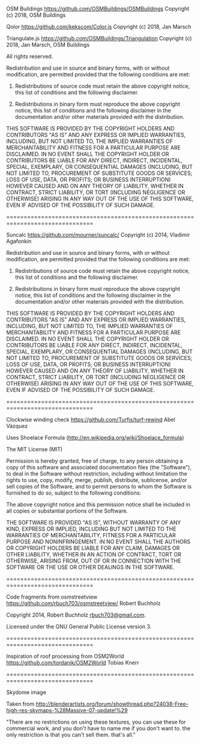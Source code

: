 
OSM Buildings
https://github.com/OSMBuildings/OSMBuildings
Copyright (c) 2018, OSM Buildings

Qolor
https://github.com/kekscom/Color.js
Copyright (c) 2018, Jan Marsch

Triangulate.js
https://github.com/OSMBuildings/Triangulation
Copyright (c) 2018, Jan Marsch, OSM Buildings


All rights reserved.

Redistribution and use in source and binary forms, with or without modification, are
permitted provided that the following conditions are met:

   1. Redistributions of source code must retain the above copyright notice, this list of
      conditions and the following disclaimer.

   2. Redistributions in binary form must reproduce the above copyright notice, this list
      of conditions and the following disclaimer in the documentation and/or other materials
      provided with the distribution.

THIS SOFTWARE IS PROVIDED BY THE COPYRIGHT HOLDERS AND CONTRIBUTORS "AS IS" AND ANY
EXPRESS OR IMPLIED WARRANTIES, INCLUDING, BUT NOT LIMITED TO, THE IMPLIED WARRANTIES OF
MERCHANTABILITY AND FITNESS FOR A PARTICULAR PURPOSE ARE DISCLAIMED. IN NO EVENT SHALL THE
COPYRIGHT HOLDER OR CONTRIBUTORS BE LIABLE FOR ANY DIRECT, INDIRECT, INCIDENTAL, SPECIAL,
EXEMPLARY, OR CONSEQUENTIAL DAMAGES (INCLUDING, BUT NOT LIMITED TO, PROCUREMENT OF
SUBSTITUTE GOODS OR SERVICES; LOSS OF USE, DATA, OR PROFITS; OR BUSINESS INTERRUPTION)
HOWEVER CAUSED AND ON ANY THEORY OF LIABILITY, WHETHER IN CONTRACT, STRICT LIABILITY, OR
TORT (INCLUDING NEGLIGENCE OR OTHERWISE) ARISING IN ANY WAY OUT OF THE USE OF THIS
SOFTWARE, EVEN IF ADVISED OF THE POSSIBILITY OF SUCH DAMAGE.

===============================================================================

Suncalc
https://github.com/mourner/suncalc/
Copyright (c) 2014, Vladimir Agafonkin

Redistribution and use in source and binary forms, with or without modification, are
permitted provided that the following conditions are met:

   1. Redistributions of source code must retain the above copyright notice, this list of
      conditions and the following disclaimer.

   2. Redistributions in binary form must reproduce the above copyright notice, this list
      of conditions and the following disclaimer in the documentation and/or other materials
      provided with the distribution.

THIS SOFTWARE IS PROVIDED BY THE COPYRIGHT HOLDERS AND CONTRIBUTORS "AS IS" AND ANY
EXPRESS OR IMPLIED WARRANTIES, INCLUDING, BUT NOT LIMITED TO, THE IMPLIED WARRANTIES OF
MERCHANTABILITY AND FITNESS FOR A PARTICULAR PURPOSE ARE DISCLAIMED. IN NO EVENT SHALL THE
COPYRIGHT HOLDER OR CONTRIBUTORS BE LIABLE FOR ANY DIRECT, INDIRECT, INCIDENTAL, SPECIAL,
EXEMPLARY, OR CONSEQUENTIAL DAMAGES (INCLUDING, BUT NOT LIMITED TO, PROCUREMENT OF
SUBSTITUTE GOODS OR SERVICES; LOSS OF USE, DATA, OR PROFITS; OR BUSINESS INTERRUPTION)
HOWEVER CAUSED AND ON ANY THEORY OF LIABILITY, WHETHER IN CONTRACT, STRICT LIABILITY, OR
TORT (INCLUDING NEGLIGENCE OR OTHERWISE) ARISING IN ANY WAY OUT OF THE USE OF THIS
SOFTWARE, EVEN IF ADVISED OF THE POSSIBILITY OF SUCH DAMAGE.

===============================================================================

Clockwise winding check
https://github.com/Turfjs/turf-rewind
Abel Vázquez

Uses Shoelace Formula (http://en.wikipedia.org/wiki/Shoelace_formula)

The MIT License (MIT)

Permission is hereby granted, free of charge, to any person obtaining a copy
of this software and associated documentation files (the "Software"), to deal
in the Software without restriction, including without limitation the rights
to use, copy, modify, merge, publish, distribute, sublicense, and/or sell
copies of the Software, and to permit persons to whom the Software is
furnished to do so, subject to the following conditions:

The above copyright notice and this permission notice shall be included in all
copies or substantial portions of the Software.

THE SOFTWARE IS PROVIDED "AS IS", WITHOUT WARRANTY OF ANY KIND, EXPRESS OR
IMPLIED, INCLUDING BUT NOT LIMITED TO THE WARRANTIES OF MERCHANTABILITY,
FITNESS FOR A PARTICULAR PURPOSE AND NONINFRINGEMENT. IN NO EVENT SHALL THE
AUTHORS OR COPYRIGHT HOLDERS BE LIABLE FOR ANY CLAIM, DAMAGES OR OTHER
LIABILITY, WHETHER IN AN ACTION OF CONTRACT, TORT OR OTHERWISE, ARISING FROM,
OUT OF OR IN CONNECTION WITH THE SOFTWARE OR THE USE OR OTHER DEALINGS IN THE
SOFTWARE.

===============================================================================

Code fragments from osmstreetview
https://github.com/rbuch703/osmstreetview/
Robert Buchholz

Copyright 2014, Robert Buchholz <rbuch703@gmail.com>.

Licensed under the GNU General Public License version 3.

===============================================================================

Inspiration of roof processing from OSM2World
https://github.com/tordanik/OSM2World
Tobias Knerr

===============================================================================

Skydome image
<unknown>

Taken from http://blenderartists.org/forum/showthread.php?24038-Free-high-res-skymaps-%28Massive-07-update!%29

"There are no restrictions on using these textures, you can use these for 
commercial work, and you don't have to name me if you don't want to. the only
restriction is that you can't sell them. that's all."
